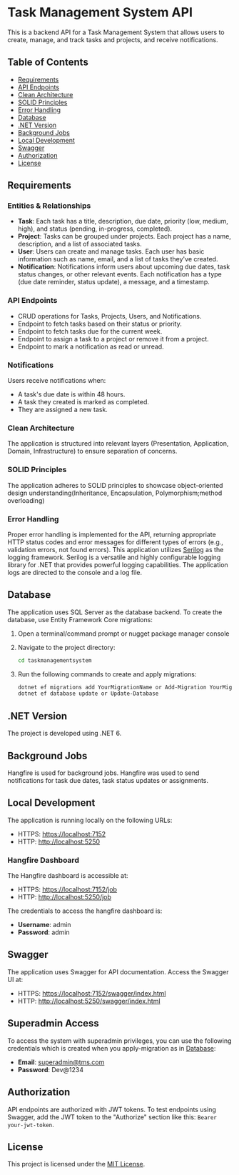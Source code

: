 
# Task Management System API

This is a backend API for a Task Management System that allows users to create, manage, and track tasks and projects, and receive notifications.

## Table of Contents

- [Requirements](#requirements)
- [API Endpoints](#api-endpoints)
- [Clean Architecture](#clean-architecture)
- [SOLID Principles](#solid-principles)
- [Error Handling](#error-handling)
- [Database](#database)
- [.NET Version](#net-version)
- [Background Jobs](#background-jobs)
- [Local Development](#local-development)
- [Swagger](#swagger)
- [Authorization](#authorization)
- [License](#license)

## Requirements

### Entities & Relationships

- **Task**: Each task has a title, description, due date, priority (low, medium, high), and status (pending, in-progress, completed).
- **Project**: Tasks can be grouped under projects. Each project has a name, description, and a list of associated tasks.
- **User**: Users can create and manage tasks. Each user has basic information such as name, email, and a list of tasks they've created.
- **Notification**: Notifications inform users about upcoming due dates, task status changes, or other relevant events. Each notification has a type (due date reminder, status update), a message, and a timestamp.

### API Endpoints

- CRUD operations for Tasks, Projects, Users, and Notifications.
- Endpoint to fetch tasks based on their status or priority.
- Endpoint to fetch tasks due for the current week.
- Endpoint to assign a task to a project or remove it from a project.
- Endpoint to mark a notification as read or unread.

### Notifications

Users receive notifications when:

- A task's due date is within 48 hours.
- A task they created is marked as completed.
- They are assigned a new task.

### Clean Architecture

The application is structured into relevant layers (Presentation, Application, Domain, Infrastructure) to ensure separation of concerns.

### SOLID Principles

The application adheres to SOLID principles to showcase object-oriented design understanding(Inheritance, Encapsulation, Polymorphism;method overloading)

### Error Handling

Proper error handling is implemented for the API, returning appropriate HTTP status codes and error messages for different types of errors (e.g., validation errors, not found errors).
This application utilizes [Serilog](https://serilog.net/) as the logging framework. Serilog is a versatile and highly configurable logging library for .NET that provides powerful logging capabilities.
The application logs are directed to the console and a log file.

## Database

The application uses SQL Server as the database backend. To create the database, use Entity Framework Core migrations:

1. Open a terminal/command prompt or nugget package manager console

2. Navigate to the project directory:

   ```bash
   cd taskmanagementsystem
   ```

3. Run the following commands to create and apply migrations:

   ```bash
   dotnet ef migrations add YourMigrationName or Add-Migration YourMigrationName
   dotnet ef database update or Update-Database
   ```

## .NET Version

The project is developed using .NET 6.

## Background Jobs

Hangfire is used for background jobs. Hangfire was used to send notifications for task due dates, task status updates or assignments.

## Local Development

The application is running locally on the following URLs:

- HTTPS: [https://localhost:7152](https://localhost:7152)
- HTTP: [http://localhost:5250](http://localhost:5250)

### Hangfire Dashboard

The Hangfire dashboard is accessible at:

- HTTPS: [https://localhost:7152/job](https://localhost:7152/job)
- HTTP: [http://localhost:5250/job](http://localhost:5250/job)

The credentials to access the hangfire dashboard is:
- **Username**: admin
- **Password**: admin

## Swagger

The application uses Swagger for API documentation. Access the Swagger UI at:

- HTTPS: [https://localhost:7152/swagger/index.html](https://localhost:7152/swagger/index.html)
- HTTP: [http://localhost:5250/swagger/index.html](http://localhost:5250/swagger/index.html)

## Superadmin Access

To access the system with superadmin privileges, you can use the following credentials which is created when you apply-migration as in [Database](#database):

- **Email**: superadmin@tms.com
- **Password**: Dev@1234
## Authorization

API endpoints are authorized with JWT tokens. To test endpoints using Swagger, add the JWT token to the "Authorize" section like this: `Bearer your-jwt-token`.

## License

This project is licensed under the [MIT License](LICENSE).

